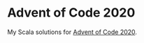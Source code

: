 # Advent of Code 2020

My Scala solutions for [Advent of Code 2020](https://adventofcode.com/2020/).
